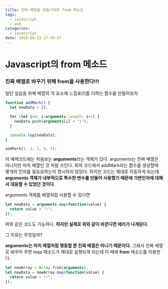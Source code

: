 ```yaml
---
title: 진짜 배열을 만들기위한 from 메소드
tags:
  - javascript
  - es6
categories:
  - javascript
date: 2018-08-23 17:58:57
---
```


# Javascript의 from 메소드

### 진짜 배열로 바꾸기 위해 from을 사용한다!!!

일단 실습을 위해 배열의 각 요소에 느낌표(!)를 더하는 함수를 만들어보자
```javascript
function addMark() {
  let newData = [];

  for (let i=0; i<arguments.length; i++) {
    newData.push(arguments[i] + "i");
  }

  console.log(newData);
}

addMark(1, 2, 3, 4, 5);
```
이 예제코드에는 처음보는 **arguments**라는 객체가 있다. arguments는 진짜 배열은 아니지만 마치 배열인 것 처럼 쓰인다. 위의 코드에서 addMark라는 함수를 생성할때 몇개의 인자를 필요로하는지 명시하지 않았다. 하지만 코드는 제대로 작동하게 되는데 **arguments 객체가 내부적으로 특수한 변수를 만들어 사용했기 때문에 가변인자에 대해서 대응할 수 있었던 것이다.**

arguments 객체를 배열처럼 사용할 수 있다면
```javascript
let newData = arguments.map(function(value) {
  return value + "!";
});
```
위와 같은 코드도 가능하다. **하지만 실제로 위와 같이 바꾼다면 에러가 나게된다.**

그 이유는 무엇일까?

**arguments는 마치 배열처럼 행동할 뿐 진짜 배열은 아니기 때문이다.** 그래서 진짜 배열로 바꾸어 주면 map 메소드가 제대로 실행되게 되는데 이 때에 **from** 메소드를 이용한다.
```javascript
let newArray = Array.from(arguments);
let newData = newArray.map(function(value) {
  return value + "!";
});
```
